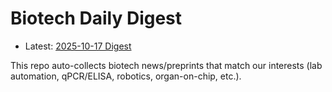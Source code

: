 # Biotech Daily Digest

- Latest: [2025-10-17 Digest](digest/2025-10-17.md)

This repo auto-collects biotech news/preprints that match our interests (lab automation, qPCR/ELISA, robotics, organ-on-chip, etc.).
